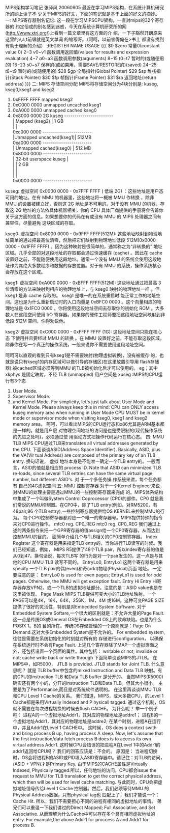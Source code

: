 MIPS架构学习笔记 
                                    张驿风
                                 20060905
  最近在学习MIPS架构，在系统计算机研究所的网上读了不
少关于MIPS的好文，下面的笔记就是基于上面的好文的摘抄。
一: MIPS寄存器别名记忆:
这一段在学习MIPSCPU架构，一直对mips的32个寄存器的
约定俗成的别名感到迷惑，今天在系统计算机研究所的网
(http://www.xtrj.org/)上看到一篇文章里有这方面的介
绍，一下子豁然开朗原来这里的v,a,t前缀就是英文单词
的缩写呀。（呵呵，以前害得俺在>书上
都没有找到有助于理解的介绍）
;REGISTER NAME USAGE 
{{{
$0 $zero        常量0(constant value 0) 
$2-$3 $v0-$v1   函数调用返回值(values for results and expression evaluation) 
$4-$7 $a0-$a3   函数调用参数(arguments) 
$8-$15 $t0-$t7  暂时的(或随便用的) 
$16-$23 $s0-$s7 保存的(或如果用，需要SAVE/RESTORE的)(saved) 
$24-$25 $t8-$t9 暂时的(或随便用的) 
$28 $gp         全局指针(Global Pointer) 
$29 $sp         堆栈指针(Stack Pointer) 
$30 $fp         帧指针(Frame Pointer) 
$31 $ra         返回地址(return address)
}}}
二: MIPS 存储空间分配
MIPS将存储空间分为4块分别是:
kuseg, kseg0,kseg1 and kseg2
1. 0xFFFF FFFF mapped            kseg2 
2. 0xC000 0000 unmapped uncached kseg1 
3. 0xA000 0000 unmapped cached   kseg0 
4. 0x8000 0000 2G                kuseg 
                 ------------------------                                       
                | Mapped         (kseg2) |   1 GB                               
                |                        |                                      
0xc000 0000      ------------------------                                       
                |Unmapped uncached(kseg1)|   512MB                              
0xa000 0000      ------------------------                                       
                | Unmapped cached(kseg0) |   512 MB                             
0x8000 0000      ------------------------                                       
                | 32-bit userspace kuseg |                                      
                |                        |   2 GB                               
                |                        |                                      
                |                        |                                      
0x0000 0000      ------------------------   

kuseg: 虚拟空间 0x0000 0000 - 0x7FFF FFFF ( 低端 2G) ：这些地址是用户态 可用的地址。在有 MMU 的机器里，这些地址将一概被 MMU 作转换 ，除非 MMU 的设置被建立好，否则这 2G 地址是不可用的。对于没有 MMU 的机器，存取这 2G 地址的方法依具体机器相关，你的 CPU 具体厂商提供的手册将会告诉你关于这方面的信息。如果想要你的代码在有或没有 MMU 的 MIPS 处理器之间有兼容性，尽量避免 这块区域的存取。
 
kseg0: 虚拟空间 0x8000 0000 - 0x9FFF FFFF(512M): 这些地址映射到物理地址简单的通过把最高位清零，然后把它们映射到物理地址低段 512M(0x0000 0000 - 0x1FFF FFFF) 。因为这种映射是很简单的，通常称之为“非转换的” 地址区域。几乎全部的对这段地址的存取都会通过快速缓存 (cache) 。因此在 cache 设置好之前，不能随便使用这段地址。通常一个没有 MMU 的系统会使用这段地址作为其绝大多数程序和数据的存放位置。对于有 MMU 的系统，操作系统核心会存放在这个区域。
 
kseg1: 虚拟空间 0xA000 0000 - 0xBFFF FFFF(512M): 这些地址通过把最高 3 位清零的方法来映射到相应的物理地址上，与 kseg0 映射的物理地址一样 。但 kseg1 是非 cache 存取的。 kseg1 是唯一的在系统重启时 能正常工作的地址空间。这也是为什么重新启动时的入口向量是 0xBFC0 0000 。这个向量相应的物理地址是 0x1FC0 0000 。你将使用这段地址空间去存取你的初始化 ROM 。大多数人在这段空间使用 I/O 寄存器。如果你的硬件工程师要把这段地址空间映射到非低段 512M 空间，你得劝说他。
 
kseg2: 虚拟空间 0xC000 0000 - 0xFFFF FFFF (1G): 这段地址空间只能在核心态 下使用并且要经过 MMU 的转换 。在 MMU 设置好之前，不能存取这段区域。除非你在写一个真正的操作系统，一般来说你不需要使用这段地址空间。

   呵呵可以直观的看到只有kseg1是不需要映射(物理虚拟转换)，没有被缓存
的，也就是说只有kseg1的内存区域可以做引导的存储区(在这里放置引导用
flash存储器).被cached区域必须等到MMU 的TLB被初始化后才可以使用的。
eg；其中 xkphys 是固定映射，不经 TLB (unmapped)
    用户空间是 xuseg
:MIPS的CPU运行有3个态
1. User Mode.
2. Supervisor Mode.
3. and Kernel Mode. 
   For simplicity, let's just talk about User Mode and Kernel Mode. 
Please always keep this in mind: 
CPU can ONLY access kuseg memory area when running in User Mode 
CPU MUST be in kernel mode or supervisor mode when visiting kseg0, kseg1 
and kseg2 memory area。
   呵呵，可以看出MIPS的CPU运行态和x86尤其是ARM基本都是一样的。就是用户层
对物理空间地址的访问是也是受限制的(现代操作系统的先进之处吗)，必须通过使
用驱动方式把操作代码运行在核心态。
四: MMU TLB 
  MIPS CPU通过TLB来translates all virtual addresses generated by the CPU.
下面谈谈ASID(Address Space Identifier). Basically, ASID, plus the VA(Vir
tual Address) are composed of the primary key of an TLB entry. 换句话说，
虚拟 地址本身是不能唯一确定一个TLB entry的。一般而言，ASID的值就是相应的
process ID. Note that ASID can minimized TLB re-loads, since several TLB
entries can have the same virtual page number, but different ASID's. 对
于一个多任务操 作系统来讲，每个任务都有 自己的4G虚拟空间
五: MMU 控制寄存器 
对于一个Kernel Engineer来说，对MMU的处理主要是通过MMU的一些控制寄存器来完成
的。MIPS体系结构中集成了一个叫做System Control Coprocessor (CP0)的部件。CP0
就是我们常说的MMU控制器。在CP0中，除了TLB entry(例如，对RM5200，有48pair,96
个TLB entry),一些控制寄存器提供给OS KERNEL来控制MMU的行为。 
每个CP0控制寄存器都对应一个唯一的寄存器号。MIPS提供特殊的指令来对CP0进行操作。 
mfc0 reg. CP0_REG 
mtc0 reg. CP0_REG 
我们通过上述的两条指令来把一个GPR寄存器的值assign给一个CP0寄存器，从而达到
控制MMU的目的。 
面简单介绍几个与TLB相关的CP0控制寄存器。 
Index Register 
这个寄存器是用来指定TLB entry的，当你进行TLB读写的时候。我们已经知道，例如，
MIPS R5提供了48个TLB pair，所以index寄存器的值是从0到47。换句话说，每次TLB写
的行为是对一个pair发生的。这一点是与其他的CPU MMU TLB 读写不同的。 
EntryLo0, EntryLo1 
这两个寄存器是用来specify 一个TLB pair的偶(even)和奇(odd)物理(Physical)页面
地址。 
一定要注意的是：
EntryLo0 is used for even pages; EntryLo1 is used for odd pages. 
Otherwise, the MMU will get exception fault. 
Entry Hi 
Entry Hi寄存器存放VPN2，或一个TLB的虚拟地址部分。注意的是：ASID value也是在
这里被体现。 
Page Mask 
MIPS TLB提供可变大小的TLB地址映射。一个PAGE可以是4K，16K，64K，256K，1M，4M
或16M。这种可变PAGE SIZE提供了很好的灵活性，特别是对Embedded System Software. 
对于Embedded System Softare,一个很大的区别就是：不允许大量的Page Fault. 
这一点是传统OS或General OS在Embedded OS上的致命缺陷。也是为什么POSIX 1。B的
目的所在。传统OS存储管理的一个原则就是：Page On Demand.这对大多Embedded 
System是不允许的。 For embedded system,往往是需要在系统初始化的时刻就对所有的 
存储进行configuration， 以确保在系统运行时不会有Page Fault. 
上述几个寄存器除了MAP一个虚拟页面之外，还包括设置一个页面的属性。其中包括： 
writable or not; invalide or not; cache write back or write through 
下面简单谈谈MIPS的JTLB。 
在MIPS中，如R5000， JTLB is provided. JTLB stands for Joint TLB. 什么意思呢？
就是 TLB buffer中包含的mixed Instruction and Data TLB 映射。有的CPU的Instruction
TLB 和Data TLB buffer 是分开的。 
当然MIPS(R5000)确实还有两个小的，分开的Instruction TLB和Data TLB。但其大小很小。
主要是为了Performance,而且是对系统软件透明的。 
在这里再谈谈MMU TLB和CPU Level 1 Cache的关系。 
我们知道，MIPS，或大多数CPU，的Level 1 Cache都是采用Virtually Indexed and P
hysicall tagged. 通过这个机制，OS就不需要在每次进程切换的时候去flush CACHE。
为什么呢？ 
举一个例子吧： 
进程A的一个虚拟地址Addr1，其对应的物理地址是addre1； 
进程B的一个虚拟地址Addr1，其对应的物理地址是addre2; 
在某个时刻，进程A在运行中，并且Addr1在Level 1 CACHE中。 
这时候，OS does a context swith and bring process B up, having process A sleep. 
Now, let's assume that the first instruction/data fetch process B does is to 
access its own virtual address Addr1. 
这时候CPU会错误的把进程A在Level 1中的Addr1的addr1返回给CPU吗？ 
我们的回答应该是：不会的。 
原因是： 
当进程切换时，OS会将进程B的ASID或PID填入ASID寄存器中。请记住：对TLB的访问，
(ASID + VPN)才是Primary Key. 由于MIPS的CACHE属性是Virtually Indexed, 
Physically tagged.所以，任何地址的访问，CPU都会issue the request to MMU for
TLB translation to get the correct physical address, which then will be used 
for level cache matching. 
与此同时，CPU会把虚拟地址信号传给Level 1 Cache 控制器。然后，我们必须等待MMU
的Physical Address数据。只有physical tag也 匹配上了，我们才能说一个：Cache Hit. 
所以，我们不需要担心不同的进程有相同的虚拟地址的事情。 
弟兄们可以重温一下我们讲过的Direct Mapped; Full Associative, and Set Associative. 
从而理解为什么Cache中可以存在多个具有相同虚拟地址的entry. For example,the above 
Addr1 for proccess A and Addr1 for process B.
